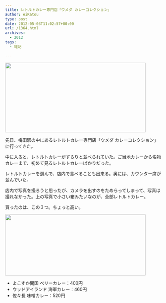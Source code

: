 ```yaml
---
title: レトルトカレー専門店「ウメダ カレーコレクション」
author: eiKatou
type: post
date: 2012-05-03T11:02:57+00:00
url: /1364.html
archives:
  - 2012
tags:
  - 雑記

---
```

[<img src="http://eikatou.net/blog/wp-content./uploads/2012/05/20120503b.png" alt="" title="20120503b" width="453" height="224" class="alignnone size-full wp-image-1366" srcset="./uploads/2012/05/20120503b.png 453w, ./uploads/2012/05/20120503b-300x148.png 300w" sizes="(max-width: 453px) 100vw, 453px" />][1]
  
先日、梅田駅の中にあるレトルトカレー専門店「ウメダ カレーコレクション」に行ってきた。

中に入ると、レトルトカレーがずらりと並べられていた。ご当地カレーから名物カレーまで、初めて見るレトルトカレーばかりだった。

レトルトカレーを選んで、店内で食べることも出来る。奥には、カウンター席が並んでいた。

店内で写真を撮ろうと思ったが、カメラを出すのをためらってしまって、写真は撮れなかった。上の写真で小さい箱みたいなのが、全部レトルトカレー。

買ったのは、この３つ。ちょっと高い。
  
[<img src="http://eikatou.net/blog/wp-content./uploads/2012/05/20120503a.png" alt="" title="20120503a" width="453" height="196" class="alignnone size-full wp-image-1365" srcset="./uploads/2012/05/20120503a.png 453w, ./uploads/2012/05/20120503a-300x129.png 300w" sizes="(max-width: 453px) 100vw, 453px" />][2]

  * よこすか開国 ペリーカレー：400円
  * ウッドアイランド 海軍カレー：460円
  * 佐々長 味噌カレー：520円

 [1]: http://eikatou.net/blog/wp-content./uploads/2012/05/20120503b.png
 [2]: http://eikatou.net/blog/wp-content./uploads/2012/05/20120503a.png
